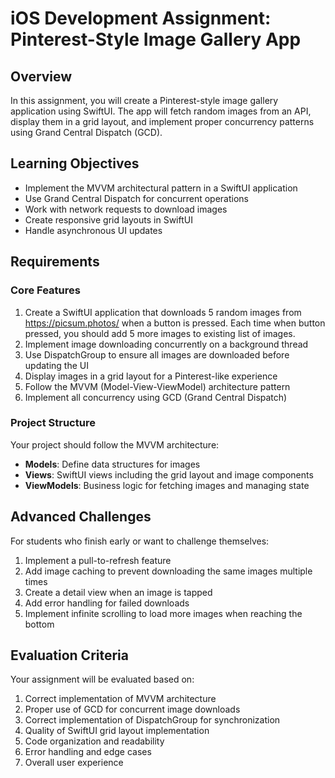 # iOS Development Assignment: Pinterest-Style Image Gallery App

## Overview

In this assignment, you will create a Pinterest-style image gallery application using SwiftUI. The app will fetch random images from an API, display them in a grid layout, and implement proper concurrency patterns using Grand Central Dispatch (GCD).

## Learning Objectives

- Implement the MVVM architectural pattern in a SwiftUI application
- Use Grand Central Dispatch for concurrent operations
- Work with network requests to download images
- Create responsive grid layouts in SwiftUI
- Handle asynchronous UI updates

## Requirements

### Core Features

1. Create a SwiftUI application that downloads 5 random images from https://picsum.photos/ when a button is pressed. Each time when button pressed, you should add 5 more images to existing list of images.
2. Implement image downloading concurrently on a background thread
3. Use DispatchGroup to ensure all images are downloaded before updating the UI
4. Display images in a grid layout for a Pinterest-like experience
5. Follow the MVVM (Model-View-ViewModel) architecture pattern
6. Implement all concurrency using GCD (Grand Central Dispatch)

### Project Structure

Your project should follow the MVVM architecture:

- **Models**: Define data structures for images
- **Views**: SwiftUI views including the grid layout and image components
- **ViewModels**: Business logic for fetching images and managing state

## Advanced Challenges

For students who finish early or want to challenge themselves:

1. Implement a pull-to-refresh feature
2. Add image caching to prevent downloading the same images multiple times
3. Create a detail view when an image is tapped
4. Add error handling for failed downloads
5. Implement infinite scrolling to load more images when reaching the bottom

## Evaluation Criteria

Your assignment will be evaluated based on:

1. Correct implementation of MVVM architecture
2. Proper use of GCD for concurrent image downloads
3. Correct implementation of DispatchGroup for synchronization
4. Quality of SwiftUI grid layout implementation
5. Code organization and readability
6. Error handling and edge cases
7. Overall user experience
